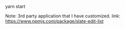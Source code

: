 
###
yarn start


Note: 3rd party application that I have customized.
link: https://www.npmjs.com/package/slate-edit-list
